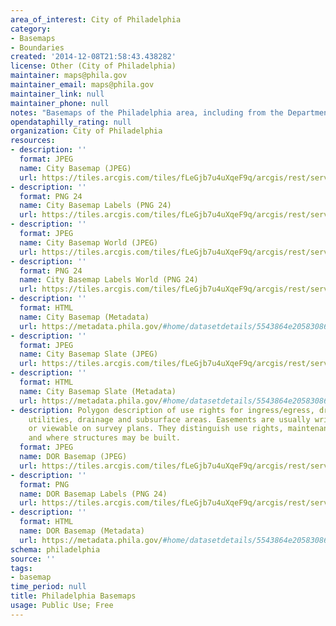 ```yaml
---
area_of_interest: City of Philadelphia
category:
- Basemaps
- Boundaries
created: '2014-12-08T21:58:43.438282'
license: Other (City of Philadelphia)
maintainer: maps@phila.gov
maintainer_email: maps@phila.gov
maintainer_link: null
maintainer_phone: null
notes: "Basemaps of the Philadelphia area, including from the Department of Records."
opendataphilly_rating: null
organization: City of Philadelphia
resources:
- description: ''
  format: JPEG
  name: City Basemap (JPEG)
  url: https://tiles.arcgis.com/tiles/fLeGjb7u4uXqeF9q/arcgis/rest/services/CityBasemap/MapServer
- description: ''
  format: PNG 24
  name: City Basemap Labels (PNG 24)
  url: https://tiles.arcgis.com/tiles/fLeGjb7u4uXqeF9q/arcgis/rest/services/CityBasemap_Labels/MapServer
- description: ''
  format: JPEG
  name: City Basemap World (JPEG)
  url: https://tiles.arcgis.com/tiles/fLeGjb7u4uXqeF9q/arcgis/rest/services/CityBasemap_World/MapServer
- description: ''
  format: PNG 24
  name: City Basemap Labels World (PNG 24)
  url: https://tiles.arcgis.com/tiles/fLeGjb7u4uXqeF9q/arcgis/rest/services/CityBasemap_Labels_World/MapServer
- description: ''
  format: HTML
  name: City Basemap (Metadata)
  url: https://metadata.phila.gov/#home/datasetdetails/5543864e20583086178c4ea0/representationdetails/60a7bb54ba5d6f001ed176bc/
- description: ''
  format: JPEG
  name: City Basemap Slate (JPEG)
  url: https://tiles.arcgis.com/tiles/fLeGjb7u4uXqeF9q/arcgis/rest/services/CityBasemap_Slate/MapServer
- description: ''
  format: HTML
  name: City Basemap Slate (Metadata)
  url: https://metadata.phila.gov/#home/datasetdetails/5543864e20583086178c4ea0/representationdetails/60a7bbe7762bc20024036547/
- description: Polygon description of use rights for ingress/egress, driveways, alleyways,
    utilities, drainage and subsurface areas. Easements are usually written in deeds
    or viewable on survey plans. They distinguish use rights, maintenance obligations,
    and where structures may be built.
  format: JPEG
  name: DOR Basemap (JPEG)
  url: https://tiles.arcgis.com/tiles/fLeGjb7u4uXqeF9q/arcgis/rest/services/DORBasemap/MapServer
- description: ''
  format: PNG
  name: DOR Basemap Labels (PNG 24)
  url: https://tiles.arcgis.com/tiles/fLeGjb7u4uXqeF9q/arcgis/rest/services/DORBasemap_Labels/MapServer
- description: ''
  format: HTML
  name: DOR Basemap (Metadata)
  url: https://metadata.phila.gov/#home/datasetdetails/5543864e20583086178c4ea0/representationdetails/60a7bb7cab3e8a001e4f8df5/
schema: philadelphia
source: ''
tags:
- basemap
time_period: null
title: Philadelphia Basemaps
usage: Public Use; Free
---
```

